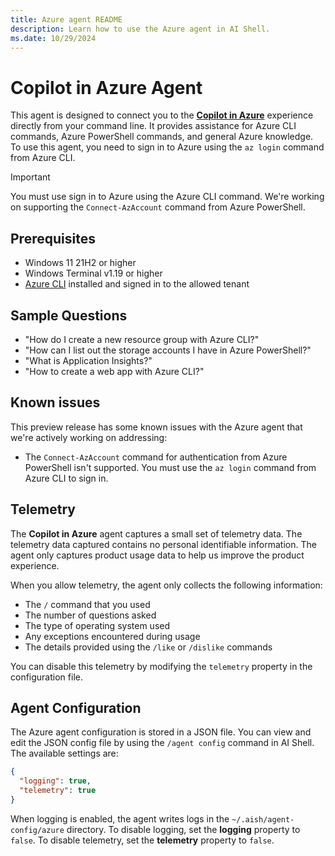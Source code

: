 ```yaml
---
title: Azure agent README
description: Learn how to use the Azure agent in AI Shell.
ms.date: 10/29/2024
---
```

# Copilot in Azure Agent

This agent is designed to connect you to the [**Copilot in Azure**][02] experience directly from
your command line. It provides assistance for Azure CLI commands, Azure PowerShell commands, and
general Azure knowledge. To use this agent, you need to sign in to Azure using the `az login`
command from Azure CLI.

> [!IMPORTANT]
> You must use sign in to Azure using the Azure CLI command. We're working on supporting the
> `Connect-AzAccount` command from Azure PowerShell.

## Prerequisites

- Windows 11 21H2 or higher
- Windows Terminal v1.19  or higher
- [Azure CLI][01] installed and signed in to the allowed tenant

## Sample Questions

- "How do I create a new resource group with Azure CLI?"
- "How can I list out the storage accounts I have in Azure PowerShell?"
- "What is Application Insights?"
- "How to create a web app with Azure CLI?"

## Known issues

This preview release has some known issues with the Azure agent that we're actively working on
addressing:

- The `Connect-AzAccount` command for authentication from Azure PowerShell isn't supported. You
  must use the `az login` command from Azure CLI to sign in.

## Telemetry

The **Copilot in Azure** agent captures a small set of telemetry data. The telemetry data captured
contains no personal identifiable information. The agent only captures product usage data to help us
improve the product experience.

When you allow telemetry, the agent only collects the following information:

- The `/` command that you used
- The number of questions asked
- The type of operating system used
- Any exceptions encountered during usage
- The details provided using the `/like` or `/dislike` commands

You can disable this telemetry by modifying the `telemetry` property in the configuration file.

## Agent Configuration

The Azure agent configuration is stored in a JSON file. You can view and edit the JSON config file
by using the `/agent config` command in AI Shell. The available settings are:

```json
{
  "logging": true,
  "telemetry": true
}
```

When logging is enabled, the agent writes logs in the `~/.aish/agent-config/azure` directory. To
disable logging, set the **logging** property to `false`. To disable telemetry, set the
**telemetry** property to `false`.

<!-- link references -->
[01]: /cli/azure/install-azure-cli
[02]: https://azure.microsoft.com/products/copilot
